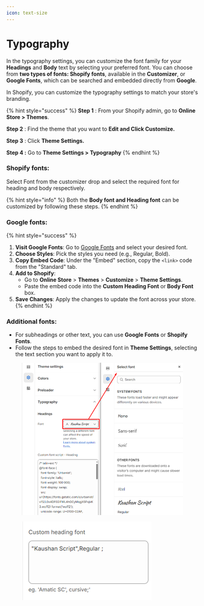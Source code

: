 ```yaml
---
icon: text-size
---
```


# Typography

In the typography settings, you can customize the font family for your **Headings** and **Body** text by selecting your preferred font. You can choose from **two types of fonts: Shopify fonts**, available in the **Customizer**, or **Google Fonts**, which can be searched and embedded directly from **Google**.

In Shopify, you can customize the typography settings to match your store's branding.

{% hint style="success" %}
**Step 1** : From your Shopify admin, go to **Online Store > Themes**.

**Step 2** : Find the theme that you want to **Edit and Click Customize.**

**Step 3** : Click **Theme Settings.**

**Step 4 :** Go to **Theme Settings > Typography**
{% endhint %}

### **Shopify fonts:** <a href="#shopify-fonts" id="shopify-fonts"></a>

Select Font from the customizer drop and select the required font for heading and body respectively.

{% hint style="info" %}
Both the **Body font and Heading font** can be customized by following these steps.
{% endhint %}

### **Google fonts:**

{% hint style="success" %}
1. **Visit Google Fonts**: Go to [Google Fonts](https://fonts.google.com) and select your desired font.
2. **Choose Styles**: Pick the styles you need (e.g., Regular, Bold).
3. **Copy Embed Code**: Under the "Embed" section, copy the `<link>` code from the "Standard" tab.
4. **Add to Shopify**:
   * Go to **Online Store** > **Themes** > **Customize** > **Theme Settings**.
   * Paste the embed code into the **Custom Heading Font** or **Body Font** box.
5. **Save Changes**: Apply the changes to update the font across your store.
{% endhint %}

### **Additional fonts:**&#x20;

* For subheadings or other text, you can use **Google Fonts** or **Shopify Fonts**.
* Follow the steps to embed the desired font in **Theme Settings**, selecting the text section you want to apply it to.

<figure><img src="../.gitbook/assets/font.png" alt=""><figcaption></figcaption></figure>

<figure><img src="../.gitbook/assets/font-02.png" alt=""><figcaption></figcaption></figure>

